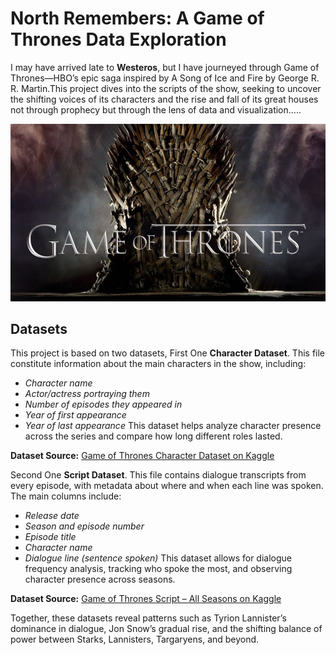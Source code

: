 # North Remembers: A Game of Thrones Data Exploration
I may have arrived late to **Westeros**, but I have journeyed through Game of Thrones—HBO’s epic saga inspired by A Song of Ice and Fire by George R. R. Martin.This project dives into the scripts of the show, seeking to uncover the shifting voices of its characters and the rise and fall of its great houses not through prophecy but through the lens of data and visualization.....



![GoT](./visuals/GoT.jpeg)


## Datasets
This project is based on two datasets, First One **Character Dataset**. This file constitute information about the main characters in the show, including: 
- *Character name*
- *Actor/actress portraying them*
- *Number of episodes they appeared in*
- *Year of first appearance*
- *Year of last appearance*
This dataset helps analyze character presence across the series and compare how long different roles lasted.


**Dataset Source:** [Game of Thrones Character Dataset on Kaggle](https://www.kaggle.com/datasets/rezaghari/game-of-thrones) 

Second One **Script Dataset**. This file contains dialogue transcripts from every episode, with metadata about where and when each line was spoken. The main columns include: 
- *Release date*
- *Season and episode number*
- *Episode title*
- *Character name* 
- *Dialogue line (sentence spoken)*
This dataset allows for dialogue frequency analysis, tracking who spoke the most, and observing character presence across seasons.

**Dataset Source:** [Game of Thrones Script – All Seasons on Kaggle](https://www.kaggle.com/datasets/albenft/game-of-thrones-script-all-seasons)
  
Together, these datasets reveal patterns such as Tyrion Lannister’s dominance in dialogue, Jon Snow’s gradual rise, and the shifting balance of power between Starks, Lannisters, Targaryens, and beyond.
